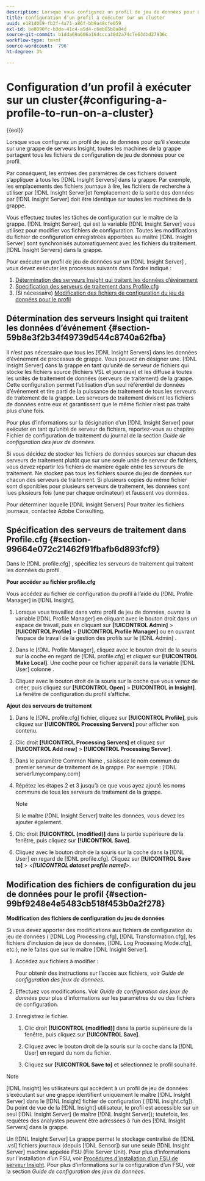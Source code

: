 ```yaml
---
description: Lorsque vous configurez un profil de jeu de données pour qu’il s’exécute sur une grappe de serveurs Insight, toutes les machines de la grappe partagent tous les fichiers de configuration de jeu de données pour ce profil.
title: Configuration d’un profil à exécuter sur un cluster
uuid: e181d069-fb2f-4a71-a86f-bb9a48cfe059
exl-id: be8090fc-b3da-41c4-a5d4-c6eb85b8a84d
source-git-commit: b1dda69a606a16dccca30d2a74c7e63dbd27936c
workflow-type: tm+mt
source-wordcount: '796'
ht-degree: 3%

---
```


# Configuration d’un profil à exécuter sur un cluster{#configuring-a-profile-to-run-on-a-cluster}

{{eol}}

Lorsque vous configurez un profil de jeu de données pour qu’il s’exécute sur une grappe de serveurs Insight, toutes les machines de la grappe partagent tous les fichiers de configuration de jeu de données pour ce profil.

Par conséquent, les entrées des paramètres de ces fichiers doivent s’appliquer à tous les [!DNL Insight Servers] dans la grappe. Par exemple, les emplacements des fichiers journaux à lire, les fichiers de recherche à utiliser par [!DNL Insight Server]et l’emplacement de la sortie des données par [!DNL Insight Server] doit être identique sur toutes les machines de la grappe.

Vous effectuez toutes les tâches de configuration sur le maître de la grappe. [!DNL Insight Server], qui est la variable [!DNL Insight Server] vous utilisez pour modifier vos fichiers de configuration. Toutes les modifications du fichier de configuration enregistrées apportées au maître [!DNL Insight Server] sont synchronisés automatiquement avec les fichiers du traitement. [!DNL Insight Servers] dans la grappe.

Pour exécuter un profil de jeu de données sur un [!DNL Insight Server] , vous devez exécuter les processus suivants dans l’ordre indiqué :

1. [Détermination des serveurs Insight qui traitent les données d’événement](../../../../../../home/c-inst-svr/c-install-ins-svr/c-ins-svr-clstrs/c-inst-ins-svr-clstr/c-inst-proc-clstr/c-config-prof-run-clstr.md#section-59b8e3f2b34f49739d544c8740a62fba)
1. [Spécification des serveurs de traitement dans Profile.cfg](../../../../../../home/c-inst-svr/c-install-ins-svr/c-ins-svr-clstrs/c-inst-ins-svr-clstr/c-inst-proc-clstr/c-config-prof-run-clstr.md#section-99664e072c21462f91fbafb6d893fcf9)
1. (Si nécessaire) [Modification des fichiers de configuration du jeu de données pour le profil](../../../../../../home/c-inst-svr/c-install-ins-svr/c-ins-svr-clstrs/c-inst-ins-svr-clstr/c-inst-proc-clstr/c-config-prof-run-clstr.md#section-99bf9248e4e5483cb518f453b0a2f278)

## Détermination des serveurs Insight qui traitent les données d’événement {#section-59b8e3f2b34f49739d544c8740a62fba}

Il n’est pas nécessaire que tous les [!DNL Insight Servers] dans les données d’événement de processus de grappe. Vous pouvez en désigner une. [!DNL Insight Server] dans la grappe en tant qu’unité de serveur de fichiers qui stocke les fichiers source (fichiers VSL et journaux) et les diffuse à toutes les unités de traitement de données (serveurs de traitement) de la grappe. Cette configuration permet l’utilisation d’un seul référentiel de données d’événement et tire parti de la puissance de traitement de tous les serveurs de traitement de la grappe. Les serveurs de traitement divisent les fichiers de données entre eux et garantissent que le même fichier n’est pas traité plus d’une fois.

Pour plus d’informations sur la désignation d’un [!DNL Insight Server] pour exécuter en tant qu’unité de serveur de fichiers, reportez-vous au chapitre Fichier de configuration de traitement du journal de la section *Guide de configuration des jeux de données*.

Si vous décidez de stocker les fichiers de données sources sur chacun des serveurs de traitement plutôt que sur une seule unité de serveur de fichiers, vous devez répartir les fichiers de manière égale entre les serveurs de traitement. Ne stockez pas tous les fichiers source du jeu de données sur chacun des serveurs de traitement. Si plusieurs copies du même fichier sont disponibles pour plusieurs serveurs de traitement, les données sont lues plusieurs fois (une par chaque ordinateur) et faussent vos données.

Pour déterminer laquelle [!DNL Insight Servers] Pour traiter les fichiers journaux, contactez Adobe Consulting.

## Spécification des serveurs de traitement dans Profile.cfg {#section-99664e072c21462f91fbafb6d893fcf9}

Dans le [!DNL profile.cfg] , spécifiez les serveurs de traitement qui traitent les données du profil.

**Pour accéder au fichier profile.cfg**

Vous accédez au fichier de configuration du profil à l’aide du [!DNL Profile Manager] in [!DNL Insight].

1. Lorsque vous travaillez dans votre profil de jeu de données, ouvrez la variable [!DNL Profile Manager] en cliquant avec le bouton droit dans un espace de travail, puis en cliquant sur **[!UICONTROL Admin]** > **[!UICONTROL Profile]** > **[!UICONTROL Profile Manager]** ou en ouvrant l’espace de travail de la gestion des profils sur le [!DNL Admin] .

1. Dans le [!DNL Profile Manager], cliquez avec le bouton droit de la souris sur la coche en regard de [!DNL profile.cfg] et cliquez sur **[!UICONTROL Make Local]**. Une coche pour ce fichier apparaît dans la variable [!DNL User] colonne .

1. Cliquez avec le bouton droit de la souris sur la coche que vous venez de créer, puis cliquez sur **[!UICONTROL Open]** > **[!UICONTROL in Insight]**. La fenêtre de configuration du profil s’affiche.

**Ajout des serveurs de traitement**

1. Dans le [!DNL profile.cfg] fichier, cliquez sur **[!UICONTROL Profile]**, puis cliquez sur **[!UICONTROL Processing Servers]** pour afficher son contenu.

1. Clic droit **[!UICONTROL Processing Servers]** et cliquez sur **[!UICONTROL Add new]** > **[!UICONTROL Processing Server]**.

1. Dans le paramètre Common Name , saisissez le nom commun du premier serveur de traitement de la grappe. Par exemple : [!DNL server1.mycompany.com]
1. Répétez les étapes 2 et 3 jusqu’à ce que vous ayez ajouté les noms communs de tous les serveurs de traitement de la grappe.

   >[!NOTE]
   >
   >Si le maître [!DNL Insight Server] traite les données, vous devez les ajouter également.

1. Clic droit **[!UICONTROL (modified)]** dans la partie supérieure de la fenêtre, puis cliquez sur **[!UICONTROL Save]**.

1. Cliquez avec le bouton droit de la souris sur la coche dans la [!DNL User] en regard de [!DNL profile.cfg]. Cliquez sur **[!UICONTROL Save to]** > *&lt;**[!UICONTROL dataset profile name]**>*.

## Modification des fichiers de configuration du jeu de données pour le profil {#section-99bf9248e4e5483cb518f453b0a2f278}

**Modification des fichiers de configuration du jeu de données**

Si vous devez apporter des modifications aux fichiers de configuration du jeu de données ( [!DNL Log Processing.cfg], [!DNL Transformation.cfg], les fichiers d’inclusion de jeux de données, [!DNL Log Processing Mode.cfg], etc.), ne le faites que sur le maître [!DNL Insight Server].

1. Accédez aux fichiers à modifier :

   Pour obtenir des instructions sur l’accès aux fichiers, voir *Guide de configuration des jeux de données*.
1. Effectuez vos modifications. Voir *Guide de configuration des jeux de données* pour plus d’informations sur les paramètres du ou des fichiers de configuration.
1. Enregistrez le fichier.

   1. Clic droit **[!UICONTROL (modified)]** dans la partie supérieure de la fenêtre, puis cliquez sur **[!UICONTROL Save]**.

   1. Cliquez avec le bouton droit de la souris sur la coche dans la [!DNL User] en regard du nom du fichier.
   1. Cliquez sur **[!UICONTROL Save to]** et sélectionnez le profil souhaité.

>[!NOTE]
>
>[!DNL Insight] les utilisateurs qui accèdent à un profil de jeu de données s’exécutant sur une grappe identifient uniquement le maître [!DNL Insight Server] dans le [!DNL Insight] fichier de configuration ( [!DNL insight.cfg]). Du point de vue de la [!DNL Insight] utilisateur, le profil est accessible sur un seul [!DNL Insight Server] (le maître [!DNL Insight Server]); toutefois, les requêtes des analystes peuvent être adressées à l’un des [!DNL Insight Servers] dans la grappe.

Un [!DNL Insight Server] La grappe permet le stockage centralisé de [!DNL .vsl] fichiers journaux (depuis [!DNL Sensor]) sur une seule [!DNL Insight Server] machine appelée FSU (File Server Unit). Pour plus d’informations sur l’installation d’un FSU, voir [Procédures d’installation d’un FSU de serveur Insight](../../../../../../home/c-inst-svr/c-install-ins-svr/t-inst-proc-fsu.md#task-e4a4a791b6694119ba45b36f3e573016). Pour plus d’informations sur la configuration d’un FSU, voir la section *Guide de configuration des jeux de données*.
